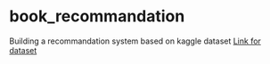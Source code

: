 # book_recommandation
Building a recommandation system based on kaggle dataset <a href='https://www.kaggle.com/datasets/tmdb/tmdb-movie-metadata?select=tmdb_5000_movies.csv'> Link for dataset</a>
